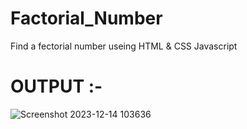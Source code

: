 # Factorial_Number
Find a  fectorial number useing HTML &amp; CSS Javascript
 # OUTPUT :-
 ![Screenshot 2023-12-14 103636](https://github.com/SAHILRATHO/Factorial_Number/assets/144763172/83bc80de-46bc-4fac-8bf9-d260031b1b1b)
